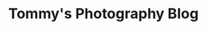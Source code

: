 ---
home: true
title: Tommy's Photography Blog
icon: home
bgImage: /朴语野奢.jpg
bgImageDark: /yyys.jpg
heroFullScreen: true
bgImageStyle:
    background-attachment: fixed


highlights:
    - header:    
      image: /home/airplane.png
      bgImage: /home/ke388.jpg
      bgImageDark: /home/tommy.jpg
      

    - header: 学你想要学的内容
      description: 我的全方位技能与经验，可以为你保驾护航。
      image: /home/reshot-icon-edit-code-UWQSF3AX5E.svg
      bgImage: /home/xyd.jpg
      bgImageDark: /home/indenight.jpg
          
      features:
          - title: Python 全栈
            icon: python
            details: Python 各个分支皆可带！
            link: #

          - title: Java 体系
            icon: java
            details: 轻松拿捏，入门/作业无惧！
            link: #

          - title: Unity 游戏开发
            icon: unity
            details: 想学游戏？没问题，轻松入门！
            link: #

          - title: 毕业🎓设计
            icon: yongyan
            details: 全程带你做毕设，毕业工作两不误！
            link: #
    - header: 福利
      description: 来自 
      image: /home/layout.svg
      bgImage: /home/5-light.svg
      bgImageDark: /home/5-dark.svg
      highlights:
          - title: 科学上网
            icon: tizi
            details: 永久有效的科学上网，世界那么大，该出去看看了。
            link: #

          - title: 终身答疑
            icon: answer_font
            details: 课时学习50h以上的，终身技术答疑！
            link: #

          - title: 面试指导
            icon: employee-rank
            details: 你步入社会定心丸！
            link: #

          - title: 简历辅导
            icon: laboratorylab
            details: 掌握简历制作的核心法则～
            link: #
    - header: 课程
      image: /home/features.svg
      bgImage: /home/1-light.svg
      bgImageDark: /home/1-dark.svg
      features:
          - title: Python 体系课
            icon: python
            details: Python 核心技术与实践，带你登顶！
            link: /column/py/basequestion/

          - title: Java
            icon: java
            details: 轻松解决 Java 重难点
            link: /column/Java/

          - title: Unity
            icon: unity
            details: 私教学员专属密码，以防作业抄袭！
            link: #

          - title: C/C++
            icon: cpp
            details: 支持 docsearch 和基于客户端的搜索
            link: #

          - title: ChatGPT
            icon: chat
            details: 你的智能副驾
            link: #

    - header: Message
      description: 五年
      image: /home/advanced.svg
      bgImage: /home/4-light.svg
      bgImageDark: /home/4-dark.svg
      highlights:
          - title: QQ 在线客服
            icon: qq
            details: 如果你有其他需求或者疑问
            link: #

          - title: 微信:Jiabcdefh
            icon: weixin1
            details: 长期招收编程一对一学员！
            link: #

          - title: 邮箱📮
            icon: gmail
            details: bornforthis@bornforthis.cn
            link: mailto:bornforthis@bornforthis.cn

          - title: ICP 备案
            icon: beian
            details: 闽ICP备19021486号-6
            link: #

          - title: 公安备案
            icon: gongan
            details: <img src="/beian.png"/>闽公网安备 35030502000172号
            link: #

          - title: IPV6
            icon: IP
            details: <img alt="本站支持IPv6访问" src="/home/ipv6-s1.svg">
            link: #
copyright: false
footer: Copyright © 2023 Tommy
---